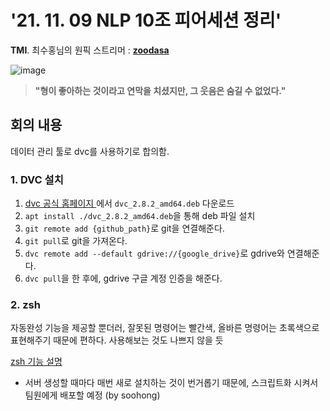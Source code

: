 # '21. 11. 09 NLP 10조 피어세션 정리'

**TMI**. 최수홍님의 원픽 스트리머 : [**zoodasa**](https://www.twitch.tv/zoodasa)

![image](https://user-images.githubusercontent.com/47023884/140884275-84ca6d17-2196-461d-b73e-406149b6a644.png)

>**"형이 좋아하는 것이라고 연막을 치셨지만, 그 웃음은 숨길 수 없었다."**

## 회의 내용

데이터 관리 툴로 dvc를 사용하기로 합의함.

### 1. DVC 설치

1. [dvc 공식 홈페이지 ](https://github.com/iterative/dvc/releases)에서 `dvc_2.8.2_amd64.deb` 다운로드
2. `apt install ./dvc_2.8.2_amd64.deb`을 통해 deb 파일 설치
3. `git remote add {github_path}`로 git을 연결해준다.
4. `git pull`로 git을 가져온다.
5. `dvc remote add --default gdrive://{google_drive}`로 gdrive와 연결해준다.
6. `dvc pull`을 한 후에, gdrive 구글 계정 인증을 해준다.

### 2. zsh

자동완성 기능을 제공할 뿐더러, 잘못된 명령어는 빨간색, 올바른 명령어는 초록색으로 표현해주기 때문에 편하다.
사용해보는 것도 나쁘지 않을 듯

[zsh 기능 설명](https://l-yohai.github.io/VSCode-Terminal-Customizing/#more)

- 서버 생성할 때마다 매번 새로 설치하는 것이 번거롭기 때문에, 스크립트화 시켜서 팀원에게 배포할 예정 (by soohong)
